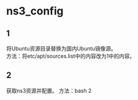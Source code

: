 # ns3_config

## 1   
将Ubuntu资源目录替换为国内Ubuntu镜像源。      
方法：将etc/apt/sources.list中的内容改为1中的内容。

## 2   
获取ns3资源并配置。
方法：bash 2

